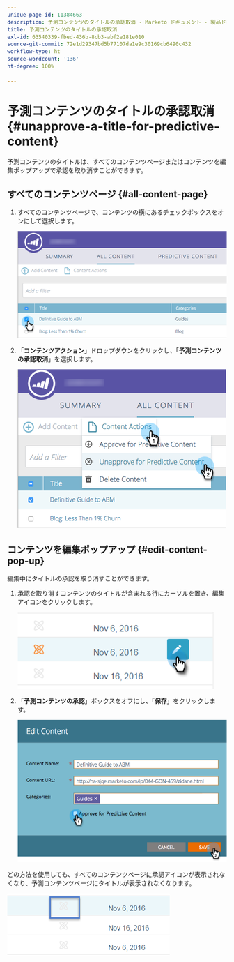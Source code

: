```yaml
---
unique-page-id: 11384663
description: 予測コンテンツのタイトルの承認取消 - Marketo ドキュメント - 製品ドキュメント
title: 予測コンテンツのタイトルの承認取消
exl-id: 63540339-fbed-436b-8cb3-abf2e181e010
source-git-commit: 72e1d29347bd5b77107da1e9c30169cb6490c432
workflow-type: ht
source-wordcount: '136'
ht-degree: 100%

---
```


# 予測コンテンツのタイトルの承認取消 {#unapprove-a-title-for-predictive-content}

予測コンテンツのタイトルは、すべてのコンテンツページまたはコンテンツを編集ポップアップで承認を取り消すことができます。

## すべてのコンテンツページ {#all-content-page}

1. すべてのコンテンツページで、コンテンツの横にあるチェックボックスをオンにして選択します。

   ![](assets/image2017-10-3-9-3a18-3a38.png)

1. 「**コンテンツアクション**」ドロップダウンをクリックし、「**予測コンテンツの承認取消**」を選択します。

   ![](assets/image2017-10-3-9-3a19-3a20.png)

## コンテンツを編集ポップアップ {#edit-content-pop-up}

編集中にタイトルの承認を取り消すことができます。

1. 承認を取り消すコンテンツのタイトルが含まれる行にカーソルを置き、編集アイコンをクリックします。

   ![](assets/click-icon-hand.png)

1. 「**予測コンテンツの承認**」ボックスをオフにし、「**保存**」をクリックします。

   ![](assets/image2017-10-3-9-3a20-3a17.png)

どの方法を使用しても、すべてのコンテンツページに承認アイコンが表示されなくなり、予測コンテンツページにタイトルが表示されなくなります。

![](assets/unapprove-content-no-icon.png)
